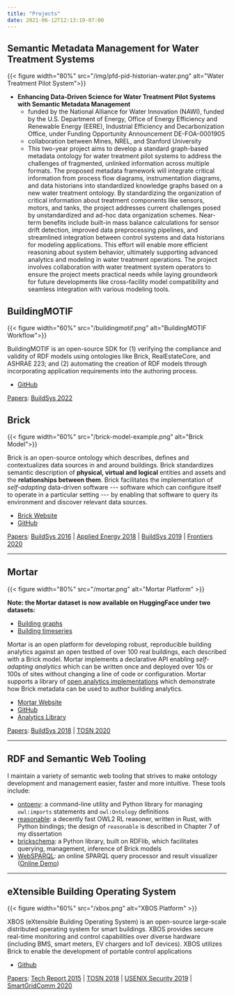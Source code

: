 ```yaml
---
title: "Projects"
date: 2021-06-12T12:13:19-07:00
---
```


## Semantic Metadata Management for Water Treatment Systems

{{< figure width="80%" src="/img/pfd-pid-historian-water.png" alt="Water Treatment Pilot System">}}

- **Enhancing Data-Driven Science for Water Treatment Pilot Systems with Semantic Metadata Management**
    - funded by the National Alliance for Water Innovation (NAWI), funded by the U.S. Department of Energy, Office of Energy Efficiency and Renewable Energy (EERE), Industrial Efficiency and Decarbonization Office, under Funding Opportunity Announcement DE-FOA-0001905
    - collaboration between Mines, NREL, and Stanford University
    - This two-year project aims to develop a standard graph-based metadata ontology for water treatment pilot systems to address the challenges of fragmented, unlinked information across multiple formats. The proposed metadata framework will integrate critical information from process flow diagrams, instrumentation diagrams, and data historians into standardized knowledge graphs based on a new water treatment ontology. By standardizing the organization of critical information about treatment components like sensors, motors, and tanks, the project addresses current challenges posed by unstandardized and ad-hoc data organization schemes. Near-term benefits include built-in mass balance calculations for sensor drift detection, improved data preprocessing pipelines, and streamlined integration between control systems and data historians for modeling applications.  This effort will enable more efficient reasoning about system behavior, ultimately supporting advanced analytics and modeling in water treatment operations. The project involves collaboration with water treatment system operators to ensure the project meets practical needs while laying groundwork for future developments like cross-facility model compatibility and seamless integration with various modeling tools.

## BuildingMOTIF

{{< figure width="60%" src="/buildingmotif.png" alt="BuildingMOTIF Workflow">}}

BuildingMOTIF is an open-source SDK for (1) verifying the compliance and validity of RDF models using ontologies like Brick, RealEstateCore, and ASHRAE 223; and (2) automating the creation of RDF models through incorporating application requirements into the authoring process.

* [GitHub](https://github.com/NREL/BuildingMOTIF)

<u>Papers</u>: [BuildSys 2022](/papers/fierro2022application.pdf)

## Brick

{{< figure width="60%" src="/brick-model-example.png" alt="Brick Model">}}

Brick is an open-source ontology which describes, defines and contextualizes data sources in and around buildings. Brick standardizes semantic description of **physical, virtual and logical** entities and assets and the **relationships between them**. Brick facilitates the implementation of *self-adapting* data-driven software --- software which can configure itself to operate in a particular setting --- by enabling that software to query its environment and discover relevant data sources.

* [Brick Website](https://brickschema.org)
* [GitHub](https://github.com/BrickSchema/Brick)

<u>Papers</u>: [BuildSys 2016](/papers/brick2016balaji.pdf) | [Applied Energy 2018](/papers/brick2018balaji.pdf) | [BuildSys 2019](/papers/house2019fierro.pdf) | [Frontiers 2020](/papers/house2020fierro.pdf)

---

## Mortar

{{< figure width="80%" src="/mortar.png"  alt="Mortar Platform" >}}

**Note: the Mortar dataset is now available on HuggingFace under two datasets:**
* [Building graphs](https://huggingface.co/datasets/gtfierro/mortargraphs)
* [Building timeseries](https://huggingface.co/datasets/gtfierro/mortar)

Mortar is an open platform for developing robust, reproducible building analytics against an open testbed of over 100 real buildings, each described with a Brick model. Mortar implements a declarative API enabling *self-adapting analytics* which can be written once and deployed over 10s or 100s of sites without changing a line of code or configuration. Mortar supports a library of [open analytics implementations](https://github.com/SoftwareDefinedBuildings/mortar-analytics) which demonstrate how Brick metadata can be used to author building analytics.

* [Mortar Website](https://mortardata.org)
* [GitHub](https://github.com/gtfierro/mortar)
* [Analytics Library](https://github.com/SoftwareDefinedBuildings/mortar-analytics)

<u>Papers</u>:  [BuildSys 2018](/papers/mortar2018fierro.pdf) | [TOSN 2020](/papers/mortar2020fierro.pdf)

---

## RDF and Semantic Web Tooling

I maintain a variety of semantic web tooling that strives to make ontology development and management easier, faster and more intuitive. These tools include:

- [ontoenv](https://github.com/gtfierro/ontoenv): a command-line utility and Python library for managing `owl:imports` statements and `owl:Ontology` definitions
- [reasonable](https://github.com/gtfierro/reasonable): a decently fast OWL2 RL reasoner, written in Rust, with Python bindings; the design of `reasonable` is described in Chapter 7 of my dissertation
- [brickschema](https://github.com/BrickSchema/py-brickschema): a Python library, built on RDFlib, which facilitates querying, management, inference of Brick models
- [WebSPARQL](https://github.com/gtfierro/rdf-ui): an online SPARQL query processor and result visualizer ([Online Demo](https://sparql.gtf.fyi/))


---

## eXtensible Building Operating System

{{< figure width="60%" src="/xbos.png" alt="XBOS Platform" >}}

XBOS (eXtensible Building Operating System) is an open-source large-scale distributed operating system for smart buildings. XBOS provides secure real-time monitoring and control capabilities over diverse hardware (including BMS, smart meters, EV chargers and IoT devices). XBOS utilizes Brick to enable the development of portable control applications

* [Github](https://github.com/gtfierro/xboswave)

<u>Papers</u>: [Tech Report 2015](/papers/EECS-2015-197.pdf) | [TOSN 2018](/papers/democratizing2018anderson.pdf) | [USENIX Security 2019](/papers/wave2019andersen.pdf) | [SmartGridComm 2020](https://ieeexplore.ieee.org/abstract/document/9303006/) 

